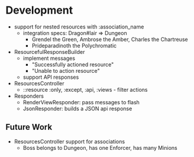 # Development

- support for nested resources with :association_name
  - integration specs: Dragon#lair => Dungeon
    - Grendel the Green, Ambrose the Amber, Charles the Chartreuse
    - Prideparadinoth the Polychromatic
- ResourcefulResponseBuilder
  - implement messages
    - "Successfully actioned resource"
    - "Unable to action resource"
  - support API responses
- ResourcesController
  - ::resource :only, :except, :api, :views - filter actions
- Responders
  - RenderViewResponder: pass messages to flash
  - JsonResponder: builds a JSON api response

## Future Work

- ResourcesController support for associations
  - Boss belongs to Dungeon, has one Enforcer, has many Minions

